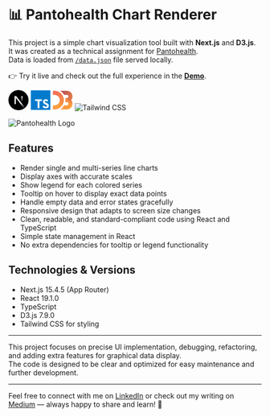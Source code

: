 # 📊 Pantohealth Chart Renderer

This project is a simple chart visualization tool built with **Next.js** and **D3.js**.  
It was created as a technical assignment for [Pantohealth](https://pantohealth.com/).  
Data is loaded from [`/data.json`](./data.json) file served locally.

👉 Try it live and check out the full experience in the **[Demo](https://pantohealth.netlify.app/)**.

<p align="left">
  <img src="https://raw.githubusercontent.com/devicons/devicon/master/icons/nextjs/nextjs-original.svg" alt="Next.js" width="40" height="40" />
  <img src="https://raw.githubusercontent.com/devicons/devicon/master/icons/typescript/typescript-original.svg" alt="TypeScript" width="40" height="40" />
  <img src="https://raw.githubusercontent.com/devicons/devicon/master/icons/d3js/d3js-original.svg" alt="D3.js" width="40" height="40" />
  <img src="https://img.icons8.com/color/512/tailwind_css.png" alt="Tailwind CSS" width="45" height="45" />
</p>

![Pantohealth Logo](https://s34.picofile.com/file/8486194184/p.png)


## Features

- Render single and multi-series line charts  
- Display axes with accurate scales  
- Show legend for each colored series  
- Tooltip on hover to display exact data points  
- Handle empty data and error states gracefully  
- Responsive design that adapts to screen size changes  
- Clean, readable, and standard-compliant code using React and TypeScript  
- Simple state management in React  
- No extra dependencies for tooltip or legend functionality  

## Technologies & Versions

- Next.js 15.4.5 (App Router)  
- React 19.1.0  
- TypeScript  
- D3.js 7.9.0  
- Tailwind CSS for styling  

---

This project focuses on precise UI implementation, debugging, refactoring, and adding extra features for graphical data display.  
The code is designed to be clear and optimized for easy maintenance and further development.

---

Feel free to connect with me on [LinkedIn](https://www.linkedin.com/mynetwork/grow/) or check out my writing on [Medium](https://medium.com/@joodi) — always happy to share and learn! 🚀
